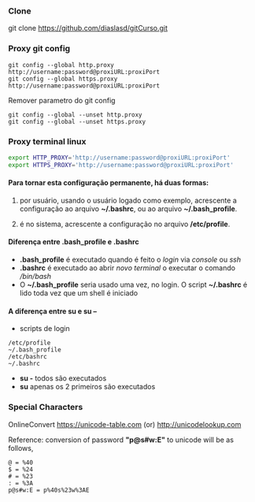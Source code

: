 ### Clone
git clone https://github.com/diaslasd/gitCurso.git

### Proxy git config

```
git config --global http.proxy http://username:password@proxiURL:proxiPort
git config --global https.proxy http://username:password@proxiURL:proxiPort
```

Remover parametro do git config
```
git config --global --unset http.proxy
git config --global --unset https.proxy
```

### Proxy terminal linux

```bash
export HTTP_PROXY='http://username:password@proxiURL:proxiPort'
export HTTPS_PROXY='http://username:password@proxiURL:proxiPort'
```

#### Para tornar esta configuração permanente, há duas formas: 

1. por usuário, usando o usuário logado como exemplo, acrescente a configuração ao arquivo **~/.bashrc**, ou ao arquivo **~/.bash_profile**. 

2. é no sistema, acrescente a configuração no arquivo **/etc/profile**. 

#### Diferença entre .bash_profile e .bashrc
- **.bash_profile** é executado quando é feito o _login_ via _console_ ou _ssh_
- **.bashrc** é executado ao abrir _novo terminal_ o executar o comando _/bin/bash_
- O **~/.bash_profile** seria usado uma vez, no login. O script **~/.bashrc** é lido toda vez que um shell é iniciado

#### A diferença entre su e su –
- scripts de login
```
/etc/profile
~/.bash_profile
/etc/bashrc
~/.bashrc
```
- **su -** todos são executados
- **su** apenas os 2 primeiros são executados

### Special Characters
OnlineConvert
https://unicode-table.com (or) http://unicodelookup.com

Reference: conversion of password **"p@s#w:E"** to unicode will be as follows,
```
@ = %40
$ = %24
# = %23
: = %3A
p@s#w:E = p%40s%23w%3AE
```